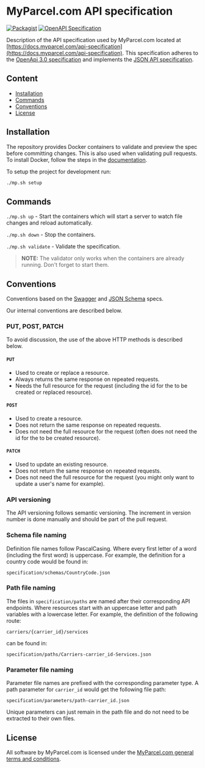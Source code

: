 # MyParcel.com API specification

[![Packagist](https://img.shields.io/packagist/v/myparcelcom/api-specification.svg)](https://packagist.org/packages/myparcelcom/api-specification)
[![OpenAPI Specification](https://img.shields.io/badge/OpenAPI-3.0-brightgreen.svg)](https://github.com/OAI/OpenAPI-Specification)

Description of the API specification used by MyParcel.com located at [https://docs.myparcel.com/api-specification](https://docs.myparcel.com/api-specification). This specification adheres to the [OpenApi 3.0 specification](https://github.com/OAI/OpenAPI-Specification) and implements the [JSON API specification](http://jsonapi.org).

## Content
- [Installation](#installation)
- [Commands](#commands)
- [Conventions](#conventions)
- [License](#license)

## Installation
The repository provides Docker containers to validate and preview the spec before committing changes. This is also used when validating pull requests. To install Docker, follow the steps in the [documentation](https://docs.myparcel.com/github/#docker).

To setup the project for development run:

```bash
./mp.sh setup
```

## Commands

`./mp.sh up` - Start the containers which will start a server to watch file changes and reload automatically.

`./mp.sh down` - Stop the containers.

`./mp.sh validate` - Validate the specification.

> **NOTE:** The validator only works when the containers are already running. Don't forget to start them.

## Conventions
Conventions based on the [Swagger](https://swagger.io/specification) and [JSON Schema](http://json-schema.org) specs.

Our internal conventions are described below.

### PUT, POST, PATCH
To avoid discussion, the use of the above HTTP methods is described below.

#### `PUT`
- Used to create or replace a resource.
- Always returns the same response on repeated requests.
- Needs the full resource for the request (including the id for the to be created or replaced resource).

#### `POST`
- Used to create a resource.
- Does not return the same response on repeated requests.
- Does not need the full resource for the request (often does not need the id for the to be created resource).

#### `PATCH`
- Used to update an existing resource.
- Does not return the same response on repeated requests.
- Does not need the full resource for the request (you might only want to update a user's name for example).

### API versioning
The API versioning follows semantic versioning. The increment in version number is done manually and should be part of the pull request.

### Schema file naming
Definition file names follow PascalCasing. Where every first letter of a word (including the first word) is uppercase. For example, the definition for a country code would be found in:

```
specification/schemas/CountryCode.json
```

### Path file naming
The files in `specification/paths` are named after their corresponding API endpoints. Where resources start with an uppercase letter and path variables with a lowercase letter. For example, the definition of the following route:
 
```
carriers/{carrier_id}/services
```

can be found in:

```
specification/paths/Carriers-carrier_id-Services.json
```

### Parameter file naming
Parameter file names are prefixed with the corresponding parameter type. A path parameter for `carrier_id` would get the following file path:

```
specification/parameters/path-carrier_id.json
```

Unique parameters can just remain in the path file and do not need to be extracted to their own files.

## License
All software by MyParcel.com is licensed under the [MyParcel.com general terms and conditions](https://www.myparcel.com/terms). 
